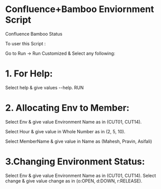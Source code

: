 # Confluence+Bamboo Enviornment Script  
Confluence Bamboo Status 

To user this Script :

Go to Run -> Run Customized & Select any following:
  # 1. For Help:
  Select help & give values --help. RUN
  
  # 2. Allocating Env to Member:
  Select Env & give value Environment Name as in (CUT01, CUT14).
  
  Select Hour & give value in Whole Number as in (2, 5, 10).
  
  Select MemberName & give value in Name as (Mahesh, Pravin, Asifali)
  
  # 3.Changing Environment Status:
  Select Env & give value Environment Name as in (CUT01, CUT14).
  Select change & give value change as in (o:OPEN, d:DOWN, r:RELEASE).
